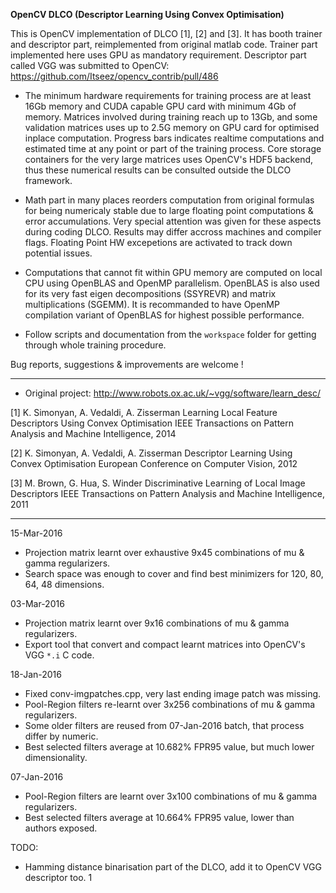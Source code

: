 
**OpenCV DLCO (Descriptor Learning Using Convex Optimisation)**


 This is OpenCV implementation of DLCO [1], [2] and [3]. It has booth trainer
and descriptor part, reimplemented from original matlab code. Trainer part
implemented here uses GPU as mandatory requirement. Descriptor part called
VGG was submitted to OpenCV: https://github.com/Itseez/opencv_contrib/pull/486

* The minimum hardware requirements for training process are at least 16Gb memory
and CUDA capable GPU card with minimum 4Gb of memory. Matrices involved during
training reach up to 13Gb, and some validation matrices uses up to 2.5G memory
on GPU card for optimised inplace computation. Progress bars indicates realtime
computations and estimated time at any point or part of the training process.
Core storage containers for the very large matrices uses OpenCV's HDF5 backend,
thus these numerical results can be consulted outside the DLCO framework.

* Math part in many places reorders computation from original formulas for being
numericaly stable due to large floating point computations & error accumulations.
Very special attention was given for these aspects during coding DLCO. Results
may differ accross machines and compiler flags. Floating Point HW excepetions are
activated to track down potential issues.

* Computations that cannot fit within GPU memory are computed on local CPU using
OpenBLAS and OpenMP parallelism. OpenBLAS is also used for its very fast eigen
decompositions (SSYREVR) and matrix multiplications (SGEMM). It is recommanded
to have OpenMP compilation variant of OpenBLAS for highest possible performance.

* Follow scripts and documentation from the `workspace` folder for getting
through whole training procedure.


Bug reports, suggestions & improvements are welcome !
<cristian dot balint at gmail dot com>

---------------------------------------------------------------------------------------

* Original project: http://www.robots.ox.ac.uk/~vgg/software/learn_desc/

[1] K. Simonyan, A. Vedaldi, A. Zisserman
Learning Local Feature Descriptors Using Convex Optimisation
IEEE Transactions on Pattern Analysis and Machine Intelligence, 2014

[2] K. Simonyan, A. Vedaldi, A. Zisserman
Descriptor Learning Using Convex Optimisation
European Conference on Computer Vision, 2012

[3] M. Brown, G. Hua, S. Winder
Discriminative Learning of Local Image Descriptors
IEEE Transactions on Pattern Analysis and Machine Intelligence, 2011

---------------------------------------------------------------------------------------

15-Mar-2016

 - Projection matrix learnt over exhaustive 9x45 combinations of mu & gamma regularizers.
 - Search space was enough to cover and find best minimizers for 120, 80, 64, 48 dimensions.

03-Mar-2016

 - Projection matrix learnt over 9x16 combinations of mu & gamma regularizers.
 - Export tool that convert and compact learnt matrices into OpenCV's VGG `*.i` C code.

18-Jan-2016

 - Fixed conv-imgpatches.cpp, very last ending image patch was missing.
 - Pool-Region filters re-learnt over 3x256 combinations of mu & gamma regularizers.
 - Some older filters are reused from 07-Jan-2016 batch, that process differ by numeric.
 - Best selected filters average at 10.682% FPR95 value, but much lower dimensionality.

07-Jan-2016

 - Pool-Region filters are learnt over 3x100 combinations of mu & gamma regularizers.
 - Best selected filters average at 10.664% FPR95 value, lower than authors exposed.

TODO:

 - Hamming distance binarisation part of the DLCO, add it to OpenCV VGG descriptor too.
1